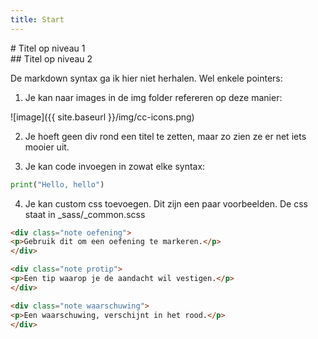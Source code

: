 ```yaml
---
title: Start
---
```


<div class="header1" id="top" markdown = "1"># Titel op niveau 1
</div>

<div class="header2" markdown = "1">## Titel op niveau 2
</div>

De markdown syntax ga ik hier niet herhalen. Wel enkele pointers:

1. Je kan naar images in de img folder refereren op deze manier:

![image]({{ site.baseurl }}/img/cc-icons.png)

2. Je hoeft geen div rond een titel te zetten, maar zo zien ze er net iets mooier uit.

3. Je kan code invoegen in zowat elke syntax:

```python
print("Hello, hello")
```

4. Je kan custom css toevoegen. Dit zijn een paar voorbeelden. De css staat in _sass/_common.scss

```html
<div class="note oefening">
<p>Gebruik dit om een oefening te markeren.</p>
</div>
```

```html
<div class="note protip">
<p>Een tip waarop je de aandacht wil vestigen.</p>
</div>
```

```html
<div class="note waarschuwing">
<p>Een waarschuwing, verschijnt in het rood.</p>
</div>
```